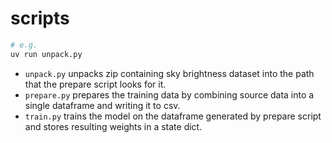 # scripts

```sh
# e.g.
uv run unpack.py
```

- `unpack.py` unpacks zip containing sky brightness dataset into the path that the prepare script looks for it.
- `prepare.py` prepares the training data by combining source data into a single dataframe and writing it to csv.
- `train.py` trains the model on the dataframe generated by prepare script and stores resulting weights in a state dict.
